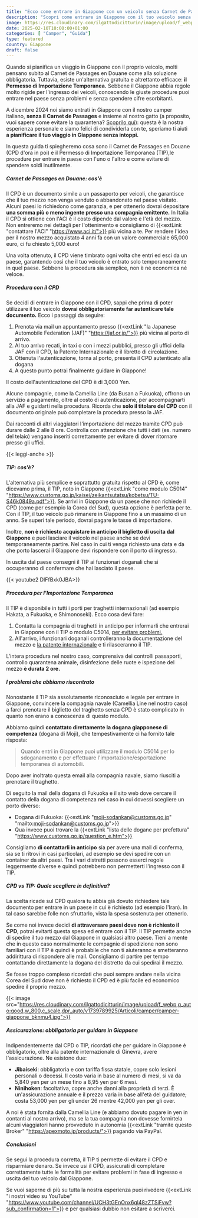 ```yaml
---
title: "Ecco come entrare in Giappone con un veicolo senza Carnet de Passages"
description: "Scopri come entrare in Giappone con il tuo veicolo senza spendere inutili soldi per il Carnet de Passages en Douane. Segui la nostra guida per richiedere il Permesso di Importazione Temporanea, un'alternativa gratuita e semplice, basata sulla nostra esperienza personale"
image: https://res.cloudinary.com/ilgattodicitturin/image/upload/f_webp,q_auto:good,w_800,c_scale,dpr_auto/v1739789765/Articoli/camper/camper-tori_nxvehm.jpg
date: 2025-02-10T10:00:00+01:00
categories: [ "Camper", "Guida"]
type: featured
country: Giappone
draft: false
---
```


Quando si pianifica un viaggio in Giappone con il proprio veicolo, molti pensano subito al Carnet de Passages en Douane come alla soluzione obbligatoria. Tuttavia, esiste un'alternativa gratuita e altrettanto efficace: **il Permesso di Importazione Temporanea.** 
Sebbene il Giappone abbia regole molto rigide per l'ingresso dei veicoli, conoscendo le giuste procedure puoi entrare nel paese senza problemi e senza spendere cifre esorbitanti. 

A dicembre 2024 noi siamo entrati in Giappone con il nostro camper italiano, **senza il Carnet de Passages**  e insieme al nostro gatto (a proposito, vuoi sapere come evitare la quarantena? [Scoprilo qui](/blog/entrare-in-giappone-con-il-tuo-cane-o-gatto-come-evitare-la-quarantena)): questa è la nostra esperienza personale e siamo felici di condividerla con te, speriamo ti aiuti **a pianificare il tuo viaggio in Giappone senza intoppi.**

In questa guida ti spiegheremo cosa sono il Carnet de Passages en Douane (CPD d'ora in poi) e il Permesso di Importazione Temporanea (TIP),le procedure per entrare in paese con l'uno o l'altro e come evitare di spendere soldi inutilmente. 

##### Carnet de Passages en Douane: cos'è 

Il CPD è un documento simile a un passaporto per veicoli, che garantisce che il tuo mezzo non venga venduto o abbandonato nel paese visitato. Alcuni paesi lo richiedono come garanzia, e per ottenerlo dovrai depositare **una somma più o meno ingente presso una compagnia emittente.** 
In Italia il CPD si ottiene con l'ACI è il costo dipende dal valore e l'età del mezzo. Non entreremo nei dettagli per l'ottenimento e consigliamo di {{<extLink "contattare l'ACI" "https://www.aci.it/">}} più vicina a te. Per rendere l'idea per il nostro mezzo acquistato 4 anni fa con un valore commerciale 65,000 euro, ci fu chiesto 5,000 euro!

Una volta ottenuto, il CPD viene timbrato ogni volta che entri ed esci da un paese, garantendo così che il tuo veicolo è entrato solo temporaneamente in quel paese. Sebbene la procedura sia semplice, non è né economica né veloce. 

##### Procedura con il CPD

Se decidi di entrare in Giappone con il CPD, sappi che prima di poter utilizzare il tuo veicolo **dovrai obbligatoriamente far autenticare tale documento.** Ecco i passaggi da seguire:

1. Prenota via mail un appuntamento presso {{<extLink "la Japanese Automobile Federation (JAF)" "https://jaf.or.jp/">}} più vicina al porto di arrivo.
2. Al tuo arrivo recati, in taxi o con i mezzi pubblici, presso gli uffici della JAF con il CPD, la Patente Internazionale e il libretto di circolazione.
3. Ottenuta l'autenticazione, torna al porto, presenta il CPD autenticato alla dogana 
4. A questo punto potrai finalmente guidare in Giappone!

Il costo dell'autenticazione del CPD è di 3,000 Yen.

Alcune compagnie, come la Camellia Line (da Busan a Fukuoka), offrono un servizio a pagamento, oltre al costo di autenticazione, per accompagnarti alla JAF e guidarti nella procedura. Ricorda che **solo il titolare del CPD** con il documento originale può completare la procedura presso la JAF. 

Dai racconti di altri viaggiatori l'importazione del mezzo tramite CPD può durare dalle 2 alle 8 ore. Controlla con attenzione che tutti i dati (es. numero del telaio) vengano inseriti correttamente per evitare di dover ritornare presso gli uffici. 

{{< leggi-anche >}}

##### TIP: cos'è?

L'alternativa più semplice e soprattutto gratuita rispetto al CPD è, come dicevamo prima, il TIP, noto in Giappone {{<extLink "come modulo C5014" "https://www.customs.go.jp/kaisei/zeikantsutatsu/kobetsu/TU-S46k0849a.pdf">}}. Se arrivi in Giappone da un paese che non richiede il CPD (come per esempio la Corea del Sud), questa opzione è perfetta per te.
Con il TIP, il tuo veicolo può rimanere in Giappone fino a un massimo di un anno. Se superi tale periodo, dovrai pagare le tasse di importazione. 

Inoltre, **non è richiesto acquistare in anticipo il biglietto di uscita dal Giappone** e puoi lasciare il veicolo nel paese anche se devi temporaneamente partire. Nel caso in cui ti venga richiesto una data e da che porto lascerai il Giappone devi rispondere con il porto di ingresso.

In uscita dal paese consegni il TIP ai funzionari doganali che si occuperanno di confermare che hai lasciato il paese.

{{< youtube2 DIFfBxk0JBA>}}

##### Procedura per l'Importazione Temporanea

Il TIP è disponibile in tutti i porti per traghetti internazionali (ad esempio Hakata, a Fukuoka, e Shimonoseki). Ecco cosa devi fare:

1. Contatta la compagnia di traghetti in anticipo per informarli che entrerai in Giappone con il TIP o modulo C5014, [per evitare problemi.](#i-problemi-che-abbiamo-riscontrato)
2. All'arrivo, i funzionari doganali controlleranno la documentazione del mezzo e [la patente internazionale](/blog/patente-internazionale-come-fare-guida-completa) e ti rilasceranno il TIP.

L'intera procedura nel nostro caso, comprensiva dei controlli passaporti, controllo quarantena animale, disinfezione delle ruote e ispezione del mezzo **è durata 2 ore.**

##### I problemi che abbiamo riscontrato

Nonostante il TIP sia assolutamente riconosciuto e legale per entrare in Giappone, convincere la compagnia navale (Camellia Line nel nostro caso) a farci prenotare il biglietto del traghetto senza CPD è stato complicato in quanto non erano a conoscenza di questo modulo. 

Abbiamo quindi **contattato direttamente la dogana giapponese di competenza** (dogana di Moji), che tempestivamente ci ha fornito tale risposta:

> Quando entri in Giappone puoi utilizzare il modulo C5014 per lo sdoganamento e per effettuare l'importazione/esportazione temporanea di automobili.

Dopo aver inoltrato questa email alla compagnia navale, siamo riusciti a prenotare il traghetto.

Di seguito la mail della dogana di Fukuoka e il sito web dove cercare il contatto della dogana di competenza nel caso in cui dovessi scegliere un porto diverso:

- Dogana di Fukuoka: {{<extLink "moji-sodankan@customs.go.jp" "mailto:moji-sodankan@customs.go.jp">}}
- Qua invece puoi trovare la {{<extLink "lista delle dogane per prefettura" "https://www.customs.go.jp/question_e.htm">}}

Consigliamo **di contattarli in anticipo** sia per avere una mail di conferma, sia se ti ritrovi in casi particolari, ad esempio se devi spedire con un container da altri paesi. Tra i vari distretti possono esserci regole leggermente diverse e quindi potrebbero non permetterti l'ingresso con il TIP.

##### CPD vs TIP: Quale scegliere in definitiva?

La scelta ricade sul CPD qualora tu abbia già dovuto richiedere tale documento per entrare in un paese in cui è richiesto (ad esempio l'Iran). In tal caso sarebbe folle non sfruttarlo, vista la spesa sostenuta per ottenerlo. 

Se come noi invece decidi **di attraversare paesi dove non è richiesto il CPD**, potrai evitarti questa spesa ed entrare con il TIP.
Il TIP permette anche di spedire il tuo mezzo dal Giappone in qualsiasi altro paese. Tieni a mente che in questo caso normalmente le compagnie di spedizione non sono familiari con il TIP è quindi è probabile che non ti aiuteranno e smetteranno addirittura di rispondere alle mail. Consigliamo di partire per tempo contattando direttamente la dogana del distretto da cui spedirai il mezzo.

Se fosse troppo compleso ricordati che puoi sempre andare nella vicina Corea del Sud dove non è richiesto il CPD ed è più facile ed economico spedire il proprio mezzo.

{{< image src="https://res.cloudinary.com/ilgattodicitturin/image/upload/f_webp,q_auto:good,w_800,c_scale,dpr_auto/v1739789925/Articoli/camper/camper-giappone_bknmu4.jpg">}}

##### Assicurazione: obbligatoria per guidare in Giappone

Indipendentemente dal CPD o TIP, ricordati che per guidare in Giappone è obbligatorio, oltre alla patente internazionale di Ginevra, avere l'assicurazione. 
Ne esistono due:

- **Jibaiseki**: obbligatoria e con tariffa fissa statale, copre solo lesioni personali o decessi. Il costo varia in base al numero di mesi, si va da 5,840 yen per un mese fino a 8,95 yen per 6 mesi.
- **Ninihoken**: facoltativa, copre anche danni alla proprietà di terzi. È un'assicurazione annuale e il prezzo varia in base all'età del guidatore; costa 53,000 yen per gli under 26 mentre 42,000 yen per gli over.

A noi è stata fornita dalla Camellia Line (e abbiamo dovuto pagare in yen in contanti al nostro arrivo), ma se la tua compagnia non dovesse fornirtela alcuni viaggiatori hanno provveduto in autonomia {{<extLink "tramite questo Broker" "https://apexmoto.jp/products/">}} pagando via PayPal.

##### Conclusioni

Se segui la procedura corretta, il TIP ti permette di evitare il CPD e risparmiare denaro. Se invece usi il CPD, assicurati di completare correttamente tutte le formalità per evitare problemi in fase di ingresso e uscita del tuo veicolo dal Giappone.

Se vuoi saperne di più su tutta la nostra esperienza puoi rivedere {{<extLink "i nostri video su YouTube" "https://www.youtube.com/channel/UCH3tGEnOnx6ql48zZTSiFvw?sub_confirmation=1">}} e per qualsiasi dubbio non esitare a scriverci.

<!-- Qui invece puoi vedere come è andato il nostro ingresso in Giappone, raggiunto finalmente dopo 3 anni on the road! -->


<!-- Inoltre, se stai cercando una guida dettagliata sulla Transiberiana via terra, puoi acquistare il nostro e-book online. -->

 

